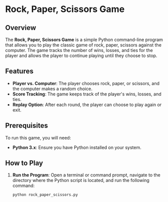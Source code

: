 # Rock, Paper, Scissors Game

## Overview

The **Rock, Paper, Scissors Game** is a simple Python command-line program that allows you to play the classic game of rock, paper, scissors against the computer. The game tracks the number of wins, losses, and ties for the player and allows the player to continue playing until they choose to stop.

## Features

- **Player vs. Computer**: The player chooses rock, paper, or scissors, and the computer makes a random choice.
- **Score Tracking**: The game keeps track of the player's wins, losses, and ties.
- **Replay Option**: After each round, the player can choose to play again or exit.

## Prerequisites

To run this game, you will need:

- **Python 3.x**: Ensure you have Python installed on your system.

## How to Play

1. **Run the Program**: Open a terminal or command prompt, navigate to the directory where the Python script is located, and run the following command:

   ```bash
   python rock_paper_scissors.py
